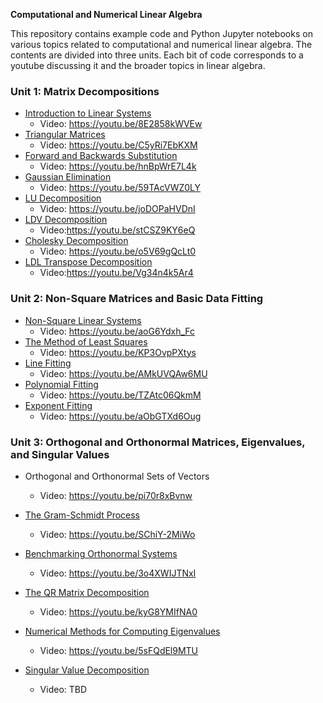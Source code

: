 **Computational and Numerical Linear Algebra**

This repository contains example code and Python Jupyter notebooks on various topics related to computational and numerical linear 
algebra. The contents are divided into three units. Each bit of code corresponds to a youtube discussing it and the broader topics in linear algebra.

### Unit 1: Matrix Decompositions

* [Introduction to Linear Systems](https://github.com/nkphysics/Computational-Linear-Algebra-/tree/master/Unit1/1_Introduction)
	+ Video: https://youtu.be/8E2858kWVEw
* [Triangular Matrices](https://github.com/nkphysics/Computational-Linear-Algebra-/tree/master/Unit1/2_Triangular_Matrices)
	+ Video: https://youtu.be/C5yRi7EbKXM
* [Forward and Backwards Substitution](https://github.com/nkphysics/Computational-Linear-Algebra-/tree/master/Unit1/3_Triangle_Algorithm)
	+ Video: https://youtu.be/hnBpWrE7L4k
* [Gaussian Elimination](https://github.com/nkphysics/Computational-Linear-Algebra-/tree/master/Unit1/4_Structured_GE)
	+ Video: https://youtu.be/59TAcVWZ0LY
* [LU Decomposition](https://github.com/nkphysics/Computational-Linear-Algebra-/tree/master/Unit1/5_LU_Decomposition)
	+ Video: https://youtu.be/joDOPaHVDnI
* [LDV Decomposition](https://github.com/nkphysics/Computational-Linear-Algebra-/tree/master/Unit1/6_LDV)
	+ Video:https://youtu.be/stCSZ9KY6eQ
* [Cholesky Decomposition](https://github.com/nkphysics/Computational-Linear-Algebra-/tree/master/Unit1/7_Cholesky)
	+ Video: https://youtu.be/o5V69gQcLt0
* [LDL Transpose Decomposition](https://github.com/nkphysics/Computational-Linear-Algebra-/tree/master/Unit1/8_LDLT)
	+ Video:https://youtu.be/Vg34n4k5Ar4

### Unit 2: Non-Square Matrices and Basic Data Fitting

* [Non-Square Linear Systems](https://github.com/nkphysics/Computational-Linear-Algebra-/tree/master/Unit2/9_Non-Square)
	+ Video: https://youtu.be/aoG6Ydxh_Fc
* [The Method of Least Squares](https://github.com/nkphysics/Computational-Linear-Algebra-/tree/master/Unit2/10_Least_Squares)
	+ Video: https://youtu.be/KP3OvpPXtys
* [Line Fitting](https://github.com/nkphysics/Computational-Linear-Algebra-/tree/master/Unit2/11_Line-Fitting)
	+ Video: https://youtu.be/AMkUVQAw6MU
* [Polynomial Fitting](https://github.com/nkphysics/Computational-Linear-Algebra-/tree/master/Unit2/12_Poly-Fitting)
	+ Video: https://youtu.be/TZAtc06QkmM
* [Exponent Fitting](https://github.com/nkphysics/Computational-Linear-Algebra-/tree/master/Unit2/14_Exponential-Fitting)
	+ Video: https://youtu.be/aObGTXd6Oug

### Unit 3: Orthogonal and Orthonormal Matrices, Eigenvalues, and Singular Values

* Orthogonal and Orthonormal Sets of Vectors
	+ Video: https://youtu.be/pi70r8xBvnw
* [The Gram-Schmidt Process](https://github.com/nkphysics/Computational-Linear-Algebra-/tree/master/Unit3/Gram-Schmidt)
	+ Video: https://youtu.be/SChiY-2MiWo
* [Benchmarking Orthonormal Systems](https://github.com/nkphysics/Computational-Linear-Algebra-/blob/master/Unit3/Orthonormal-Matrices/orthonormal-matrices.ipynb)
	+ Video: https://youtu.be/3o4XWIJTNxI
* [The QR Matrix Decomposition](https://github.com/nkphysics/Computational-Linear-Algebra-/blob/master/Unit3/QR-Decomposition/QR-decomposition.ipynb)
	+ Video: https://youtu.be/kyG8YMIfNA0
* [Numerical Methods for Computing Eigenvalues](https://github.com/nkphysics/Computational-Linear-Algebra-/blob/master/Unit3/Computing-Eigenvalues/computing-eigenvalues.ipynb)
	+ Video: https://youtu.be/5sFQdEl9MTU

* [Singular Value Decomposition](https://github.com/nkphysics/Computational-Linear-Algebra-/blob/master/Unit3/SVD/svd.ipynb)
	+ Video: TBD
